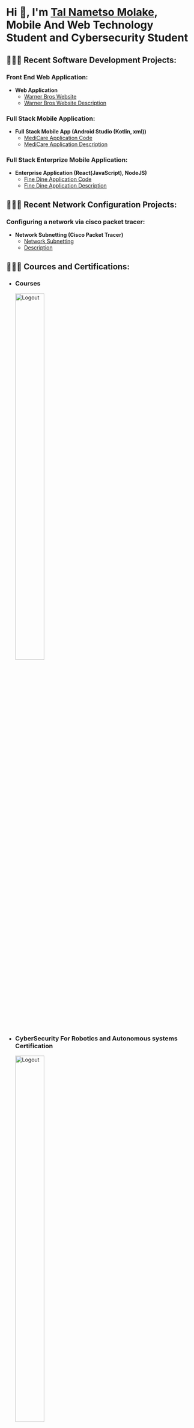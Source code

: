<h1>Hi 👋, I'm <a href="https://www.linkedin.com/in/tal-molake-501594297/">Tal Nametso Molake</a>, <br/><a>Mobile And Web Technology Student and Cybersecurity Student</a>

<h2>👩🏽‍💻 Recent Software Development Projects:</h2>
<h3>Front End Web Application:</h3>

- <b>Web Application</b>
  - [Warner Bros Website](https://talmolake.github.io/warner/)
  - [Warner Bros Website Description](https://github.com/talmolake/warner)
    
<h3>Full Stack Mobile Application:</h3>

- <b>Full Stack Mobile App (Android Studio (Kotlin, xml))</b>
  - [MediCare Application Code](https://github.com/talmolake/medicare)
  - [MediCare Application Description](https://github.com/talmolake/medicare/blob/master/README.md)


<h3>Full Stack Enterprize Mobile Application:</h3>

- <b>Enterprise Application (React(JavaScript), NodeJS)</b>
  - [Fine Dine Application Code](https://github.com/talmolake/finedine)
  - [Fine Dine Application Description](https://github.com/talmolake/finedine/blob/master/README.md)


<h2>👩🏽‍💻 Recent Network Configuration Projects:</h2>
<h3>Configuring a network via cisco packet tracer:</h3>

- <b>Network Subnetting (Cisco Packet Tracer)</b>
  - [Network Subnetting](https://github.com/talmolake/network-subnetting)
  - [Description](https://github.com/talmolake/network-subnetting/blob/master/README.md) 

<h2>👩🏽‍🎓 Cources and Certifications:</h2>

  - <h3>Courses</h3><img src="https://imgur.com/O8EN3Qs.png" height="50%" width="40%" alt="Logout"/>
  - <h3>CyberSecurity For Robotics and Autonomous systems Certification</h3><img src="https://imgur.com/l5ATQnx.png" height="50%" width="40%" alt="Logout"/>
  - <h3>Deep Web And Cyber Security certification</h3><img src="https://imgur.com/wqQ4SmV.png" height="50%" width="40%" alt="Logout"/>

<h2>🤳 Connect with me:</h2>

<a href="mailto:talmolake@gmail.com">
  <img align="left" alt="TalMolake | Gmail" width="22px" src="https://cdn.jsdelivr.net/npm/simple-icons@v3/icons/gmail.svg" />
</a>
<a href="https://www.linkedin.com/in/tal-molake-501594297/">
  <img align="left" alt="TalMolake | LinkedIn" width="22px" src="https://cdn.jsdelivr.net/npm/simple-icons@v3/icons/linkedin.svg" />
</a>

<!--
**talmolake/talmolake** is a ✨ _special_ ✨ repository because its `README.md` (this file) appears on your GitHub profile.

Here are some ideas to get you started:

- 🔭 I’m currently working on ...
- 🌱 I’m currently learning ...
- 👯 I’m looking to collaborate on ...
- 🤔 I’m looking for help with ...
- 💬 Ask me about ...
- 📫 How to reach me: ...
- 😄 Pronouns: ...
- ⚡ Fun fact: ...
-->
